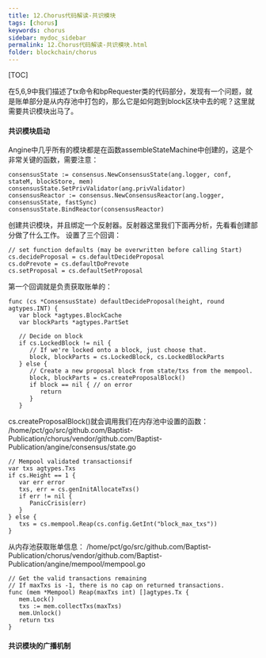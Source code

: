 ```yaml
---
title: 12.Chorus代码解读-共识模块
tags: [chorus]
keywords: chorus
sidebar: mydoc_sidebar
permalink: 12.Chorus代码解读-共识模块.html
folder: blockchain/chorus
---
```

[TOC]


在5,6,9中我们描述了tx命令和bpRequester类的代码部分，发现有一个问题，就是账单部分是从内存池中打包的，那么它是如何跑到block区块中去的呢？这里就需要共识模块出马了。

#### 共识模块启动
Angine中几乎所有的模块都是在函数assembleStateMachine中创建的，这是个非常关键的函数，需要注意：
```
consensusState := consensus.NewConsensusState(ang.logger, conf, stateM, blockStore, mem)
consensusState.SetPrivValidator(ang.privValidator)
consensusReactor := consensus.NewConsensusReactor(ang.logger, consensusState, fastSync)
consensusState.BindReactor(consensusReactor)
```
创建共识模块，并且绑定一个反射器。反射器这里我们下面再分析，先看看创建部分做了什么工作。
设置了三个回调：
```
// set function defaults (may be overwritten before calling Start)
cs.decideProposal = cs.defaultDecideProposal
cs.doPrevote = cs.defaultDoPrevote
cs.setProposal = cs.defaultSetProposal
```
第一个回调就是负责获取账单的：
```
func (cs *ConsensusState) defaultDecideProposal(height, round agtypes.INT) {
   var block *agtypes.BlockCache
   var blockParts *agtypes.PartSet

   // Decide on block
   if cs.LockedBlock != nil {
      // If we're locked onto a block, just choose that.
      block, blockParts = cs.LockedBlock, cs.LockedBlockParts
   } else {
      // Create a new proposal block from state/txs from the mempool.
      block, blockParts = cs.createProposalBlock()
      if block == nil { // on error
         return
      }
   }
```
cs.createProposalBlock()就会调用我们在内存池中设置的函数：
/home/pct/go/src/github.com/Baptist-Publication/chorus/vendor/github.com/Baptist-Publication/angine/consensus/state.go
```
// Mempool validated transactionsif
var txs agtypes.Txs
if cs.Height == 1 {
   var err error
   txs, err = cs.genInitAllocateTxs()
   if err != nil {
      PanicCrisis(err)
   }
} else {
   txs = cs.mempool.Reap(cs.config.GetInt("block_max_txs"))
}
```
从内存池获取账单信息：
/home/pct/go/src/github.com/Baptist-Publication/chorus/vendor/github.com/Baptist-Publication/angine/mempool/mempool.go
```
// Get the valid transactions remaining
// If maxTxs is -1, there is no cap on returned transactions.
func (mem *Mempool) Reap(maxTxs int) []agtypes.Tx {
   mem.Lock()
   txs := mem.collectTxs(maxTxs)
   mem.Unlock()
   return txs
}
```

#### 共识模块的广播机制





























